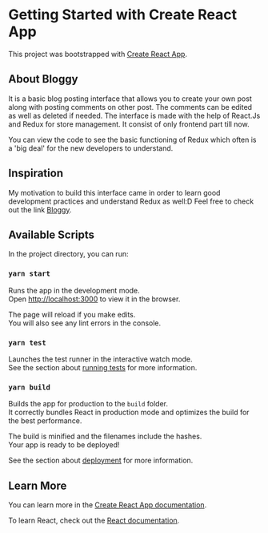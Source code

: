 # Getting Started with Create React App

This project was bootstrapped with [Create React App](https://github.com/facebook/create-react-app).

## About Bloggy
It is a basic blog posting interface that allows you to create your own post along with posting comments on other post. The comments can be edited as well as deleted if needed.
The interface is made with the help of React.Js and Redux for store management. It consist of only frontend part till now.

You can view the code to see the basic functioning of Redux which often is a 'big deal' for the new developers to understand.

## Inspiration
My motivation to build this interface came in order to learn good development practices and understand Redux as well:D 
Feel free to check out the link <a href="https://task0110.netlify.app/">Bloggy</a>. 

## Available Scripts

In the project directory, you can run:

### `yarn start`

Runs the app in the development mode.\
Open [http://localhost:3000](http://localhost:3000) to view it in the browser.

The page will reload if you make edits.\
You will also see any lint errors in the console.

### `yarn test`

Launches the test runner in the interactive watch mode.\
See the section about [running tests](https://facebook.github.io/create-react-app/docs/running-tests) for more information.

### `yarn build`

Builds the app for production to the `build` folder.\
It correctly bundles React in production mode and optimizes the build for the best performance.

The build is minified and the filenames include the hashes.\
Your app is ready to be deployed!

See the section about [deployment](https://facebook.github.io/create-react-app/docs/deployment) for more information.


## Learn More

You can learn more in the [Create React App documentation](https://facebook.github.io/create-react-app/docs/getting-started).

To learn React, check out the [React documentation](https://reactjs.org/).


